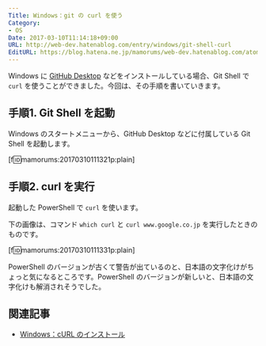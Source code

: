 ```yaml
---
Title: Windows：git の curl を使う
Category:
- OS
Date: 2017-03-10T11:14:18+09:00
URL: http://web-dev.hatenablog.com/entry/windows/git-shell-curl
EditURL: https://blog.hatena.ne.jp/mamorums/web-dev.hatenablog.com/atom/entry/10328749687225591527
---
```


Windows に [GitHub Desktop](https://desktop.github.com/) などをインストールしている場合、Git Shell で `curl` を使うことができました。今回は、その手順を書いていきます。

## 手順1. Git Shell を起動
Windows のスタートメニューから、GitHub Desktop などに付属している Git Shell を起動します。

[f:id:mamorums:20170310111321p:plain]


## 手順2. curl を実行
起動した PowerShell で `curl` を使います。

下の画像は、コマンド `which curl` と `curl www.google.co.jp` を実行したときのものです。

[f:id:mamorums:20170310111331p:plain]

PowerShell のバージョンが古くて警告が出ているのと、日本語の文字化けがちょっと気になるところです。PowerShell のバージョンが新しいと、日本語の文字化けも解消されそうでした。


## 関連記事
- [Windows：cURL のインストール](/entry/windows/install-curl)
